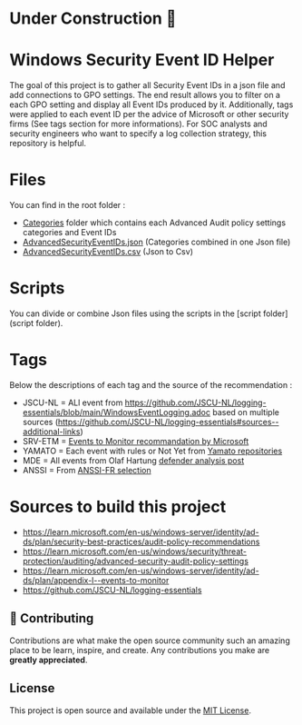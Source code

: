 # Under Construction :construction:

# Windows Security Event ID Helper

The goal of this project is to gather all Security Event IDs in a json file and add connections to GPO settings. The end result allows you to filter on a each GPO setting and display all Event IDs produced by it. Additionally, tags were applied to each event ID per the advice of Microsoft or other security firms (See tags section for more informations). For SOC analysts and security engineers who want to specify a log collection strategy, this repository is helpful.

# Files
You can find in the root folder :
- [Categories](Categories) folder which contains each Advanced Audit policy settings categories and Event IDs
- [AdvancedSecurityEventIDs.json](AdvancedSecurityEventIDs.json) (Categories combined in one Json file)
- [AdvancedSecurityEventIDs.csv](AdvancedSecurityEventIDs.csv) (Json to Csv)

# Scripts
You can divide or combine Json files using the scripts in the [script folder](script folder).
        
# Tags
Below the descriptions of each tag and the source of the recommendation :
- JSCU-NL = ALl event from https://github.com/JSCU-NL/logging-essentials/blob/main/WindowsEventLogging.adoc based on multiple sources (https://github.com/JSCU-NL/logging-essentials#sources--additional-links)
- SRV-ETM = [Events to Monitor recommandation by Microsoft](https://learn.microsoft.com/en-us/windows-server/identity/ad-ds/plan/appendix-l--events-to-monitor)
- YAMATO = Each event with rules or Not Yet from [Yamato repositories](https://github.com/Yamato-Security/EnableWindowsLogSettings/blob/main/ConfiguringSecurityLogAuditPolicies.md)
- MDE = All events from Olaf Hartung [defender analysis post](https://medium.com/falconforce/microsoft-defender-for-endpoint-internals-0x02-audit-settings-and-telemetry-1d0af3ebfb27)
- ANSSI = From [ANSSI-FR selection](https://github.com/ANSSI-FR/guide-journalisation-microsoft/blob/main/Standard_WEC_query.xml)

# Sources to build this project
- https://learn.microsoft.com/en-us/windows-server/identity/ad-ds/plan/security-best-practices/audit-policy-recommendations
- https://learn.microsoft.com/en-us/windows/security/threat-protection/auditing/advanced-security-audit-policy-settings
- https://learn.microsoft.com/en-us/windows-server/identity/ad-ds/plan/appendix-l--events-to-monitor
- https://github.com/JSCU-NL/logging-essentials


## 🍰 Contributing    
Contributions are what make the open source community such an amazing place to be learn, inspire, and create. Any contributions you make are **greatly appreciated**.

## License
This project is open source and available under the [MIT License](LICENSE).
